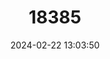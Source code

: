 ---
title: "18385"
category: "Protoxerus aubinnii"
draft: false
date: 2024-02-22 13:03:50
languages:
  English: ["Slender-tailed Squirrel"]
---